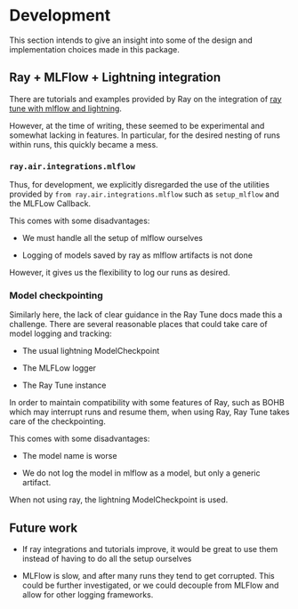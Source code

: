 # Development

This section intends to give an insight into some of the design and implementation choices made in this package.

## Ray + MLFlow + Lightning integration

There are tutorials and examples provided by Ray on the integration of [ray tune with mlflow and lightning](https://docs.ray.io/en/latest/tune/examples/includes/mlflow_ptl_example.html).

However, at the time of writing, these seemed to be experimental and somewhat lacking in features.
In particular, for the desired nesting of runs within runs, this quickly became a mess.

### `ray.air.integrations.mlflow`

Thus, for development, we explicitly disregarded the use of the utilities provided by `from ray.air.integrations.mlflow` such as `setup_mlflow` and the MLFLow Callback.

This comes with some disadvantages:

- We must handle all the setup of mlflow ourselves

- Logging of models saved by ray as mlflow artifacts is not done

However, it gives us the flexibility to log our runs as desired.

### Model checkpointing

Similarly here, the lack of clear guidance in the Ray Tune docs made this a challenge.
There are several reasonable places that could take care of model logging and tracking:

- The usual lightning ModelCheckpoint

- The MLFLow logger

- The Ray Tune instance

In order to maintain compatibility with some features of Ray, such as BOHB which may interrupt runs and resume them, when using Ray, Ray Tune takes care of the checkpointing.

This comes with some disadvantages:

- The model name is worse

- We do not log the model in mlflow as a model, but only a generic artifact.

When not using ray, the lightning ModelCheckpoint is used.

## Future work

- If ray integrations and tutorials improve, it would be great to use them instead of having to do all the setup ourselves

- MLFlow is slow, and after many runs they tend to get corrupted. This could be further investigated, or we could decouple from MLFlow and allow for other logging frameworks.
